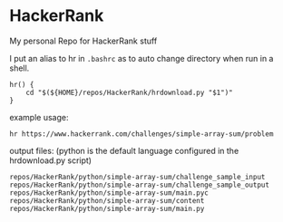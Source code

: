 # HackerRank
My personal Repo for HackerRank stuff

I put an alias to hr in `.bashrc` as to auto change directory when run in a shell.
```
hr() {
    cd "$(${HOME}/repos/HackerRank/hrdownload.py "$1")"
}

```

example usage:

```
hr https://www.hackerrank.com/challenges/simple-array-sum/problem
```

output files: (python is the default language configured in the hrdownload.py script)
```
repos/HackerRank/python/simple-array-sum/challenge_sample_input
repos/HackerRank/python/simple-array-sum/challenge_sample_output
repos/HackerRank/python/simple-array-sum/main.pyc
repos/HackerRank/python/simple-array-sum/content
repos/HackerRank/python/simple-array-sum/main.py
```
